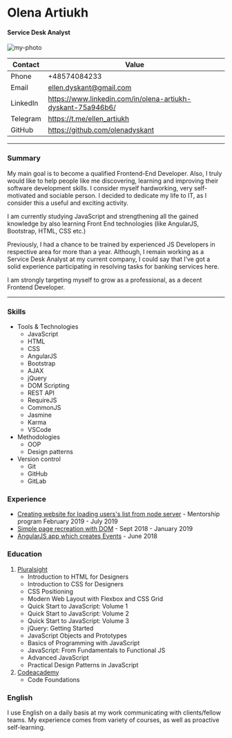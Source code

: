 # Olena Artiukh
#### Service Desk Analyst
![my-photo](https://i.ibb.co/jJVjhCm/O-Artiukh.jpg)


Contact | Value
------------ | -------------
Phone | +48574084233
Email | ellen.dyskant@gmail.com
LinkedIn | https://www.linkedin.com/in/olena-artiukh-dyskant-75a946b6/
Telegram | https://t.me/ellen_artiukh
GitHub | https://github.com/olenadyskant

--------------------------------------------------------------------------------------------------------------------------------

### Summary
My main goal is to become a qualified Frontend-End Developer. Also, I truly would like to help people like me discovering, learning and improving their software development skills. I consider myself hardworking, very self-motivated and sociable person. I decided to dedicate my life to IT, as I consider this a useful and exciting activity.

I am currently studying JavaScript and strengthening all the gained knowledge by also learning Front End technologies (like AngularJS, Bootstrap, HTML, CSS etc.)

Previously, I had a chance to be trained by experienced JS Developers in respective area for more than a year. Although, I remain working as a Service Desk Analyst at my current company, I could say that I’ve got a solid experience participating in resolving tasks for banking services here.

I am strongly targeting myself to grow as a professional, as a decent Frontend Developer. 

-------------------------------------------------------------------------------------------------------------------------------------

### Skills

* Tools & Technologies
   * JavaScript
   * HTML
   * CSS
   * AngularJS
   * Bootstrap
   * AJAX
   * jQuery
   * DOM Scripting
   * REST API
   * RequireJS
   * CommonJS
   * Jasmine
    * Karma
  * VSCode
* Methodologies
   * OOP
   * Design patterns
* Version control
   * Git
   *	GitHub
   * GitLab

### Experience
* [Creating website for loading users's list from node server](https://github.com/olenadyskant/FirstAngularJSApp) - Mentorship program February 2019 - July 2019
* [Simple page recreation with DOM](https://github.com/olenadyskant/First-app-with-JS) - Sept 2018 - January 2019
* [AngularJS app which creates Events](https://github.com/olenadyskant/AngularFundamentals) - June 2018

### Education
1. [Pluralsight](https://www.pluralsight.com/)
   * Introduction to HTML for Designers
   * Introduction to CSS for Designers
   * CSS Positioning
   * Modern Web Layout with Flexbox and CSS Grid
   * Quick Start to JavaScript: Volume 1
   * Quick Start to JavaScript: Volume 2
   * Quick Start to JavaScript: Volume 3
   * jQuery: Getting Started
   * JavaScript Objects and Prototypes
   * Basics of Programming with JavaScript
   * JavaScript: From Fundamentals to Functional JS
   * Advanced JavaScript
   * Practical Design Patterns in JavaScript
2. [Codeacademy](https://www.codecademy.com/)
   * Code Foundations
  
### English
I use English on a daily basis at my work communicating with clients/fellow teams. My experience comes from variety of courses, as well as proactive self-learning.
